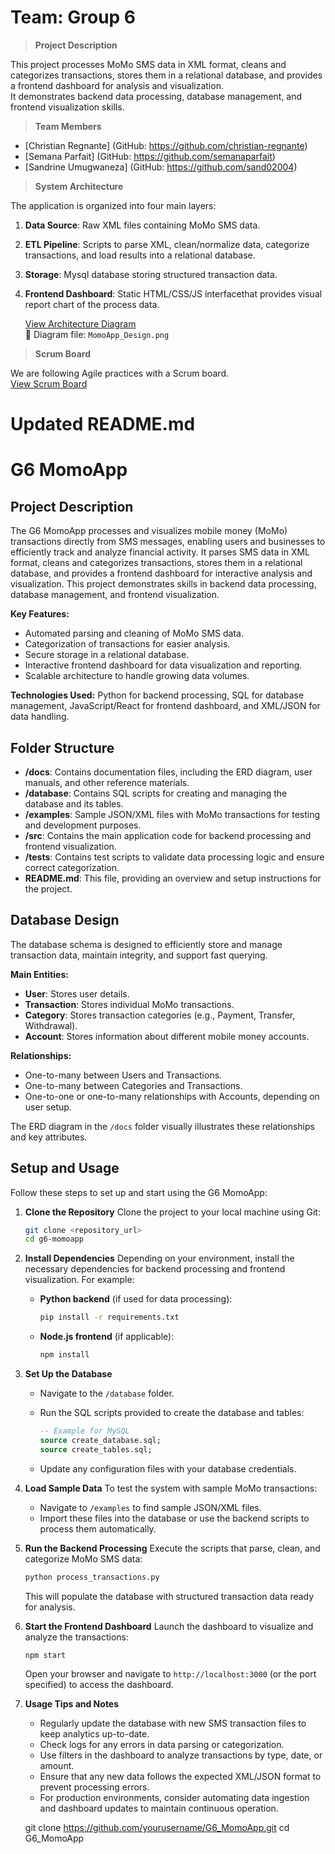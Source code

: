 # Team: Group 6

>**Project Description**

This project processes MoMo SMS data in XML format, cleans and categorizes transactions, stores them in a relational database, and provides a frontend dashboard for analysis and visualization.  
It demonstrates backend data processing, database management, and frontend visualization skills.

>**Team Members**

- [Christian Regnante] (GitHub: https://github.com/christian-regnante)
- [Semana Parfait] (GitHub: https://github.com/semanaparfait)
- [Sandrine Umugwaneza] (GitHub: https://github.com/sand02004)

>**System Architecture**

The application is organized into four main layers:
1. **Data Source**: Raw XML files containing MoMo SMS data.  
2. **ETL Pipeline**: Scripts to parse XML, clean/normalize data, categorize transactions, and load results into a relational database.  
3. **Storage**: Mysql database storing structured transaction data.  
4. **Frontend Dashboard**: Static HTML/CSS/JS interfacethat provides visual report chart of the process data.

   [View Architecture Diagram](<MomoApp_Design.png>)  
📂 Diagram file: `MomoApp_Design.png`

>**Scrum Board**

We are following Agile practices with a Scrum board.  
[View Scrum Board](<https://github.com/users/Christian-Regnante/projects/5>)  

# Updated README.md
# G6 MomoApp

## Project Description

The G6 MomoApp processes and visualizes mobile money (MoMo) transactions directly from SMS messages, enabling users and businesses to efficiently track and analyze financial activity. It parses SMS data in XML format, cleans and categorizes transactions, stores them in a relational database, and provides a frontend dashboard for interactive analysis and visualization. This project demonstrates skills in backend data processing, database management, and frontend visualization.

**Key Features:**

* Automated parsing and cleaning of MoMo SMS data.
* Categorization of transactions for easier analysis.
* Secure storage in a relational database.
* Interactive frontend dashboard for data visualization and reporting.
* Scalable architecture to handle growing data volumes.

**Technologies Used:** Python for backend processing, SQL for database management, JavaScript/React for frontend dashboard, and XML/JSON for data handling.

## Folder Structure

* **/docs**: Contains documentation files, including the ERD diagram, user manuals, and other reference materials.
* **/database**: Contains SQL scripts for creating and managing the database and its tables.
* **/examples**: Sample JSON/XML files with MoMo transactions for testing and development purposes.
* **/src**: Contains the main application code for backend processing and frontend visualization.
* **/tests**: Contains test scripts to validate data processing logic and ensure correct categorization.
* **README.md**: This file, providing an overview and setup instructions for the project.

## Database Design

The database schema is designed to efficiently store and manage transaction data, maintain integrity, and support fast querying.

**Main Entities:**

* **User**: Stores user details.
* **Transaction**: Stores individual MoMo transactions.
* **Category**: Stores transaction categories (e.g., Payment, Transfer, Withdrawal).
* **Account**: Stores information about different mobile money accounts.

**Relationships:**

* One-to-many between Users and Transactions.
* One-to-many between Categories and Transactions.
* One-to-one or one-to-many relationships with Accounts, depending on user setup.

The ERD diagram in the `/docs` folder visually illustrates these relationships and key attributes.

## Setup and Usage

Follow these steps to set up and start using the G6 MomoApp:

1. **Clone the Repository**
   Clone the project to your local machine using Git:

   ```bash
   git clone <repository_url>
   cd g6-momoapp
   ```

2. **Install Dependencies**
   Depending on your environment, install the necessary dependencies for backend processing and frontend visualization. For example:

   * **Python backend** (if used for data processing):

     ```bash
     pip install -r requirements.txt
     ```
   * **Node.js frontend** (if applicable):

     ```bash
     npm install
     ```

3. **Set Up the Database**

   * Navigate to the `/database` folder.
   * Run the SQL scripts provided to create the database and tables:

     ```sql
     -- Example for MySQL
     source create_database.sql;
     source create_tables.sql;
     ```
   * Update any configuration files with your database credentials.

4. **Load Sample Data**
   To test the system with sample MoMo transactions:

   * Navigate to `/examples` to find sample JSON/XML files.
   * Import these files into the database or use the backend scripts to process them automatically.

5. **Run the Backend Processing**
   Execute the scripts that parse, clean, and categorize MoMo SMS data:

   ```bash
   python process_transactions.py
   ```

   This will populate the database with structured transaction data ready for analysis.

6. **Start the Frontend Dashboard**
   Launch the dashboard to visualize and analyze the transactions:

   ```bash
   npm start
   ```

   Open your browser and navigate to `http://localhost:3000` (or the port specified) to access the dashboard.

7. **Usage Tips and Notes**

   * Regularly update the database with new SMS transaction files to keep analytics up-to-date.
   * Check logs for any errors in data parsing or categorization.
   * Use filters in the dashboard to analyze transactions by type, date, or amount.
   * Ensure that any new data follows the expected XML/JSON format to prevent processing errors.
   * For production environments, consider automating data ingestion and dashboard updates to maintain continuous operation.

   git clone https://github.com/yourusername/G6_MomoApp.git
   cd G6_MomoApp


<!-- ## 📂 Project Structure (planned) -->
